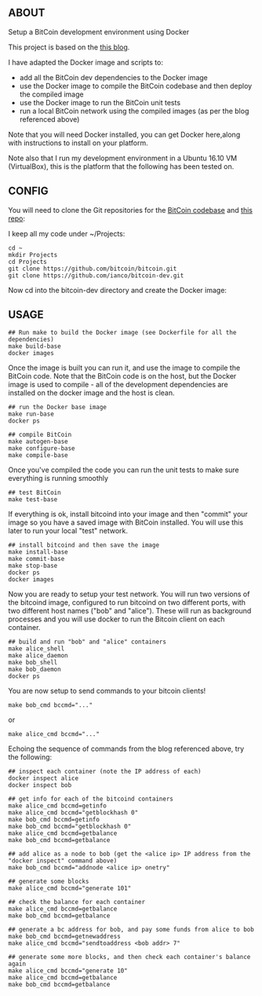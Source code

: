 ## ABOUT

Setup a BitCoin development environment using Docker

This project is based on the [this blog](https://geraldkaszuba.com/creating-your-own-experimental-bitcoin-network/).

I have adapted the Docker image and scripts to:

- add all the BitCoin dev dependencies to the Docker image
- use the Docker image to compile the BitCoin codebase and then deploy the compiled image
- use the Docker image to run the BitCoin unit tests
- run a local BitCoin network using the compiled images (as per the blog referenced above)

Note that you will need Docker installed, you can get Docker here,along with instructions to install on your platform.

Note also that I run my development environment in a Ubuntu 16.10 VM (VirtualBox), this is the platform that the following has been tested on.

## CONFIG

You will need to clone the Git repositories for the [BitCoin codebase](https://github.com/bitcoin/bitcoin) and [this repo](https://github.com/ianco/bitcoin-dev):

I keep all my code under ~/Projects:
```
cd ~
mkdir Projects
cd Projects
git clone https://github.com/bitcoin/bitcoin.git
git clone https://github.com/ianco/bitcoin-dev.git
```
Now cd into the bitcoin-dev directory and create the Docker image:

## USAGE

```
## Run make to build the Docker image (see Dockerfile for all the dependencies)
make build-base
docker images
```
Once the image is built you can run it, and use the image to compile the BitCoin code.  Note that the BitCoin code is on the host, but the Docker image is used to compile - all of the development dependencies are installed on the docker image and the host is clean.
```
## run the Docker base image
make run-base
docker ps

## compile BitCoin
make autogen-base
make configure-base
make compile-base
```
Once you've compiled the code you can run the unit tests to make sure everything is running smoothly
```
## test BitCoin
make test-base
```
If everything is ok, install bitcoind into your image and then "commit" your image so you have a saved image with BitCoin installed.  You will use this later to run your local "test" network.
```
## install bitcoind and then save the image
make install-base
make commit-base
make stop-base
docker ps
docker images
```
Now you are ready to setup your test network.  You will run two versions of the bitcoind image, configured to run bitcoind on two different ports, with two different host names ("bob" and "alice").  These will run as background processes and you will use docker to run the Bitcoin client on each container.
```
## build and run "bob" and "alice" containers
make alice_shell
make alice_daemon
make bob_shell
make bob_daemon
docker ps
```
You are now setup to send commands to your bitcoin clients!
```
make bob_cmd bccmd="..."
```
or 
```
make alice_cmd bccmd="..."
```
Echoing the sequence of commands from the blog referenced above, try the following:
```
## inspect each container (note the IP address of each)
docker inspect alice
docker inspect bob

## get info for each of the bitcoind containers
make alice_cmd bccmd=getinfo
make alice_cmd bccmd="getblockhash 0"
make bob_cmd bccmd=getinfo
make bob_cmd bccmd="getblockhash 0"
make alice_cmd bccmd=getbalance
make bob_cmd bccmd=getbalance

## add alice as a node to bob (get the <alice ip> IP address from the "docker inspect" command above)
make bob_cmd bccmd="addnode <alice ip> onetry"

## generate some blocks
make alice_cmd bccmd="generate 101"

## check the balance for each container
make alice_cmd bccmd=getbalance
make bob_cmd bccmd=getbalance

## generate a bc address for bob, and pay some funds from alice to bob
make bob_cmd bccmd=getnewaddress
make alice_cmd bccmd="sendtoaddress <bob addr> 7"

## generate some more blocks, and then check each container's balance again
make alice_cmd bccmd="generate 10"
make alice_cmd bccmd=getbalance
make bob_cmd bccmd=getbalance
```







